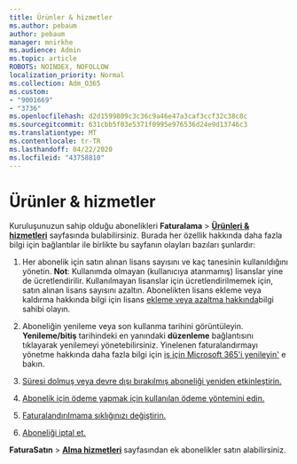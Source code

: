 ```yaml
---
title: Ürünler & hizmetler
ms.author: pebaum
author: pebaum
manager: mnirkhe
ms.audience: Admin
ms.topic: article
ROBOTS: NOINDEX, NOFOLLOW
localization_priority: Normal
ms.collection: Adm_O365
ms.custom:
- "9001669"
- "3736"
ms.openlocfilehash: d2d1599809c3c36c9a46e47a3caf3ccf32c38c8c
ms.sourcegitcommit: 631cbb5f03e5371f0995e976536d24e9d13746c3
ms.translationtype: MT
ms.contentlocale: tr-TR
ms.lasthandoff: 04/22/2020
ms.locfileid: "43758810"
---
```

# <a name="products--services"></a>Ürünler & hizmetler

Kuruluşunuzun sahip olduğu abonelikleri **Faturalama** > [**Ürünleri & hizmetleri**](https://go.microsoft.com/fwlink/p/?linkid=842054) sayfasında bulabilirsiniz. Burada her özellik hakkında daha fazla bilgi için bağlantılar ile birlikte bu sayfanın olayları bazıları şunlardır:

1. Her abonelik için satın alınan lisans sayısını ve kaç tanesinin kullanıldığını yönetin.  **Not**: Kullanımda olmayan (kullanıcıya atanmamış) lisanslar yine de ücretlendirilir.  Kullanılmayan lisanslar için ücretlendirilmemek için, satın alınan lisans sayısını azaltın. Abonelikten lisans ekleme veya kaldırma hakkında bilgi için lisans [ekleme veya azaltma hakkında](https://docs.microsoft.com/alchemyinsights/how-to-add-or-reduce-licenses)bilgi sahibi olayın.

2. Aboneliğin yenileme veya son kullanma tarihini görüntüleyin.  **Yenileme/bitiş** tarihindeki en yanındaki **düzenleme** bağlantısını tıklayarak yenilemeyi yönetebilirsiniz.  Yinelenen faturalandırmayı yönetme hakkında daha fazla bilgi için [iş için Microsoft 365'i yenileyin'](https://go.microsoft.com/fwlink/?linkid=2119216) e bakın.

3. [Süresi dolmuş veya devre dışı bırakılmış aboneliği yeniden etkinleştirin.](https://go.microsoft.com/fwlink/?linkid=2117519)

4. [Abonelik için ödeme yapmak için kullanılan ödeme yöntemini edin.](https://go.microsoft.com/fwlink/?linkid=2117167)

5. [Faturalandırılmama sıklığınızı değiştirin.](https://go.microsoft.com/fwlink/?linkid=2119112)

6. [Aboneliği iptal et.](https://go.microsoft.com/fwlink/?linkid=2119113)

**FaturaSatın** > [**Alma hizmetleri**](https://go.microsoft.com/fwlink/p/?linkid=868433) sayfasından ek abonelikler satın alabilirsiniz.
